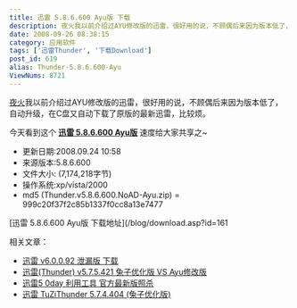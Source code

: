 ```yaml
---
title: 迅雷 5.8.6.600 Ayu版 下载
description: 夜火我以前介绍过AYU修改版的迅雷，很好用的说，不顾偶后来因为版本低了，自动升级，在C盘又自动下载了原版的最新迅雷，比较烦。今天看到这个迅雷5.8.6.600Ayu版速度给大家共享之~
date: 2008-09-26 08:38:15
category: 应用软件
tags: ['迅雷Thunder', '下载Download']
post_id: 619
alias: Thunder-5.8.6.600-Ayu
ViewNums: 8721
---
```


[夜火](/blog/)我以前介绍过AYU修改版的迅雷，很好用的说，不顾偶后来因为版本低了，自动升级，在C盘又自动下载了原版的最新迅雷，比较烦。

今天看到这个 **[迅雷 5.8.6.600 Ayu版](/blog/thunder-586600-ayu)** 速度给大家共享之~

* 更新日期:2008.09.24 10:58
* 来源版本:5.8.6.600
* 文件大小: (7,174,218字节)
* 操作系统:xp/vista/2000
* md5 (Thunder.v5.8.6.600.NoAD-Ayu.zip) = 999c20f37f2c85b1337f0cc8a13e7477

[迅雷 5.8.6.600 Ayu版 下载地址](/blog/download.asp?id=161

相关文章：

* [迅雷 v6.0.0.92 泄漏版 下载](/blog/thunder-v60092-xieluban-xiazai)
* [迅雷(Thunder) v5.7.5.421 兔子优化版 VS Ayu修改版](/blog/thunder-v575421-tuzi-vs-ayu)
* [迅雷5 0day 利用工具 官方最新版照杀](/blog/thunder5-0day)
* [迅雷 TuZiThunder 5.7.4.404 (兔子优化版)](/blog/tuzithunder5-574404)
